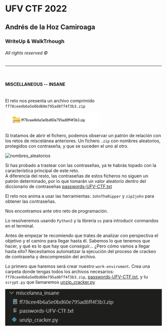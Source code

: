 # UFV CTF 2022

## **Andrés de la Hoz Camiroaga** 
### WriteUp & WalkTrhough

###### All rights reserved &copy;<br />
---
&nbsp;  
#### MISCELLANEOUS -- **INSANE**  
&nbsp;  
El reto nos presenta un archivo comprimido `ff78cee4b6a5e0bd60e795ad8ff4f3b3.zip`  

![zip_file](https://github.com/1ocho3/ufv_CTF/blob/main/readme_required/ff78cee4b6a5e0bd60e795ad8ff4f3b3.png?raw=true)

Si tratamos de abrir el fichero, podemos observar un patrón de relación con los retos de miscelánea anteriores. Un fichero `.zip` con nombres aleatorios, protegidos con contraseña, y que se suceden el uno al otro.

![nombres_aleatorios](https://github.com/1ocho3/ufv_CTF/blob/main/readme_required/sucesi%C3%B3n_nombres-aleatorios.png?raw=true)

Si has probado a trastear con las contraseñas, ya te habrás topado con la característica principal de este reto.  
A diferencia del resto, las contraseñas de estos ficheros no siguen un patrón determinado, por lo que tomarán un valor aleatorio dentro del diccionario de contraseñas [passwords-UFV-CTF.txt](https://github.com/1ocho3/ufv_CTF/blob/70c4422e184d3d762c7819227740e044a48baa4a/files/passwords-UFV-CTF.txt)  

El reto nos anima a usar las herramientas: `JohnTheRipper` y `zip2john` para obtener las contraseñas.

Nos encontramos ante otro reto de programación.

Lo resolveremos usando `Python3` y la librería `os` para introducir conmandos en el terminal.

Antes de empezar te recomiendo que trates de analizar con perspectiva el objetivo y el camino para llegar hasta él. Sabemos lo que tenemos que hacer, y qué es lo que hay que conseguir... ¿Pero cómo vamos a llegar hasta ello?
Necesitamos automatizar la ejecución del proceso de crackeo de contraseña y descompresión del archivo.

Lo primero que haremos será crear nuestro `work-enviroment`. Crea una carpeta donde tengas todos los archivos necesarios: `ff78cee4b6a5e0bd60e795ad8ff4f3b3.zip`, [passwords-UFV-CTF.txt](https://github.com/1ocho3/ufv_CTF/blob/70c4422e184d3d762c7819227740e044a48baa4a/files/passwords-UFV-CTF.txt), y tu `scrypt.py` que llamaremos [unzip_cracker.py](https://github.com/1ocho3/ufv_CTF/blob/70c4422e184d3d762c7819227740e044a48baa4a/files/unzip_cracker.py)  

![work_enviroment](https://github.com/1ocho3/ufv_CTF/blob/main/readme_required/work-envirioment.png?raw=true)
